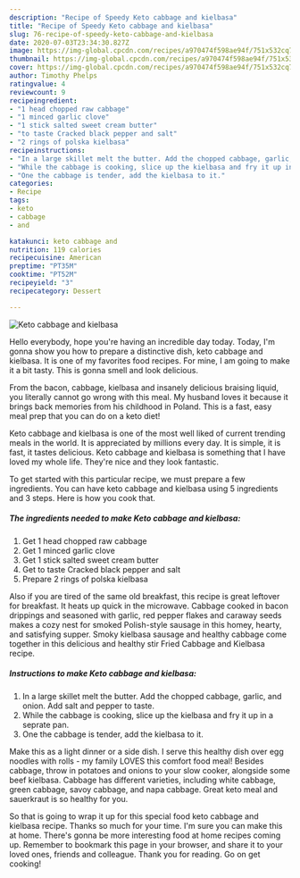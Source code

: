 ```yaml
---
description: "Recipe of Speedy Keto cabbage and kielbasa"
title: "Recipe of Speedy Keto cabbage and kielbasa"
slug: 76-recipe-of-speedy-keto-cabbage-and-kielbasa
date: 2020-07-03T23:34:30.827Z
image: https://img-global.cpcdn.com/recipes/a970474f598ae94f/751x532cq70/keto-cabbage-and-kielbasa-recipe-main-photo.jpg
thumbnail: https://img-global.cpcdn.com/recipes/a970474f598ae94f/751x532cq70/keto-cabbage-and-kielbasa-recipe-main-photo.jpg
cover: https://img-global.cpcdn.com/recipes/a970474f598ae94f/751x532cq70/keto-cabbage-and-kielbasa-recipe-main-photo.jpg
author: Timothy Phelps
ratingvalue: 4
reviewcount: 9
recipeingredient:
- "1 head chopped raw cabbage"
- "1 minced garlic clove"
- "1 stick salted sweet cream butter"
- "to taste Cracked black pepper and salt"
- "2 rings of polska kielbasa"
recipeinstructions:
- "In a large skillet melt the butter. Add the chopped cabbage, garlic, and onion. Add salt and pepper to taste."
- "While the cabbage is cooking, slice up the kielbasa and fry it up in a seprate pan."
- "One the cabbage is tender, add the kielbasa to it."
categories:
- Recipe
tags:
- keto
- cabbage
- and

katakunci: keto cabbage and 
nutrition: 119 calories
recipecuisine: American
preptime: "PT35M"
cooktime: "PT52M"
recipeyield: "3"
recipecategory: Dessert

---
```



![Keto cabbage and kielbasa](https://img-global.cpcdn.com/recipes/a970474f598ae94f/751x532cq70/keto-cabbage-and-kielbasa-recipe-main-photo.jpg)

Hello everybody, hope you're having an incredible day today. Today, I'm gonna show you how to prepare a distinctive dish, keto cabbage and kielbasa. It is one of my favorites food recipes. For mine, I am going to make it a bit tasty. This is gonna smell and look delicious.

From the bacon, cabbage, kielbasa and insanely delicious braising liquid, you literally cannot go wrong with this meal. My husband loves it because it brings back memories from his childhood in Poland. This is a fast, easy meal prep that you can do on a keto diet!

Keto cabbage and kielbasa is one of the most well liked of current trending meals in the world. It is appreciated by millions every day. It is simple, it is fast, it tastes delicious. Keto cabbage and kielbasa is something that I have loved my whole life. They're nice and they look fantastic.


To get started with this particular recipe, we must prepare a few ingredients. You can have keto cabbage and kielbasa using 5 ingredients and 3 steps. Here is how you cook that.

<!--inarticleads1-->

##### The ingredients needed to make Keto cabbage and kielbasa:

1. Get 1 head chopped raw cabbage
1. Get 1 minced garlic clove
1. Get 1 stick salted sweet cream butter
1. Get to taste Cracked black pepper and salt
1. Prepare 2 rings of polska kielbasa


Also if you are tired of the same old breakfast, this recipe is great leftover for breakfast. It heats up quick in the microwave. Cabbage cooked in bacon drippings and seasoned with garlic, red pepper flakes and caraway seeds makes a cozy nest for smoked Polish-style sausage in this homey, hearty, and satisfying supper. Smoky kielbasa sausage and healthy cabbage come together in this delicious and healthy stir Fried Cabbage and Kielbasa recipe. 

<!--inarticleads2-->

##### Instructions to make Keto cabbage and kielbasa:

1. In a large skillet melt the butter. Add the chopped cabbage, garlic, and onion. Add salt and pepper to taste.
1. While the cabbage is cooking, slice up the kielbasa and fry it up in a seprate pan.
1. One the cabbage is tender, add the kielbasa to it.


Make this as a light dinner or a side dish. I serve this healthy dish over egg noodles with rolls - my family LOVES this comfort food meal! Besides cabbage, throw in potatoes and onions to your slow cooker, alongside some beef kielbasa. Cabbage has different varieties, including white cabbage, green cabbage, savoy cabbage, and napa cabbage. Great keto meal and sauerkraut is so healthy for you. 

So that is going to wrap it up for this special food keto cabbage and kielbasa recipe. Thanks so much for your time. I'm sure you can make this at home. There's gonna be more interesting food at home recipes coming up. Remember to bookmark this page in your browser, and share it to your loved ones, friends and colleague. Thank you for reading. Go on get cooking!
